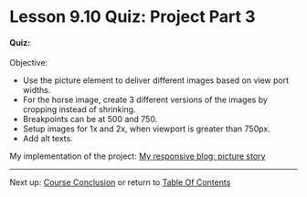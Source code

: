 # Lesson 9.10 Quiz: Project Part 3

#### Quiz:

Objective:
- Use the picture element to deliver different images based on view port widths.
- For the horse image, create 3 different versions of the images by cropping instead of shrinking.
- Breakpoints can be at 500 and 750. 
- Setup images for 1x and 2x, when viewport is greater than 750px.
- Add alt texts.

My implementation of the project:
[My responsive blog: picture story](https://genchau.github.io/ND024_Part2_Lesson09-10/)

- - -
Next up: [Course Conclusion](ND024_Part2_Lesson09_11.md) or return to [Table Of Contents](./ND024_TableOfContents.md)
